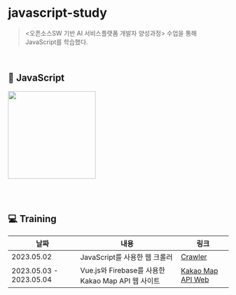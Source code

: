 # javascript-study
> <오픈소스SW 기반 AI 서비스플랫폼 개발자 양성과정> 수업을 통해 JavaScript를 학습했다.

<br>

## 📌 JavaScript
<img src = "https://github.com/ho-ong/javascript-study/assets/114772095/9e36d618-261a-4653-9f23-f2d83e918c01.png" width = "200" height = "200">

<br><br>

## 💻 Training
| 날짜 | 내용 | 링크 |
|-----|-----|-----|
| 2023.05.02 | JavaScript를 사용한 웹 크롤러 | [Crawler](https://github.com/ho-ong/javascript-study/tree/main/dev/crawler) |
| 2023.05.03 - 2023.05.04 | Vue.js와 Firebase를 사용한 Kakao Map API 웹 사이트 | [Kakao Map API Web](https://github.com/ho-ong/javascript-study/tree/main/dev/frontend) |
